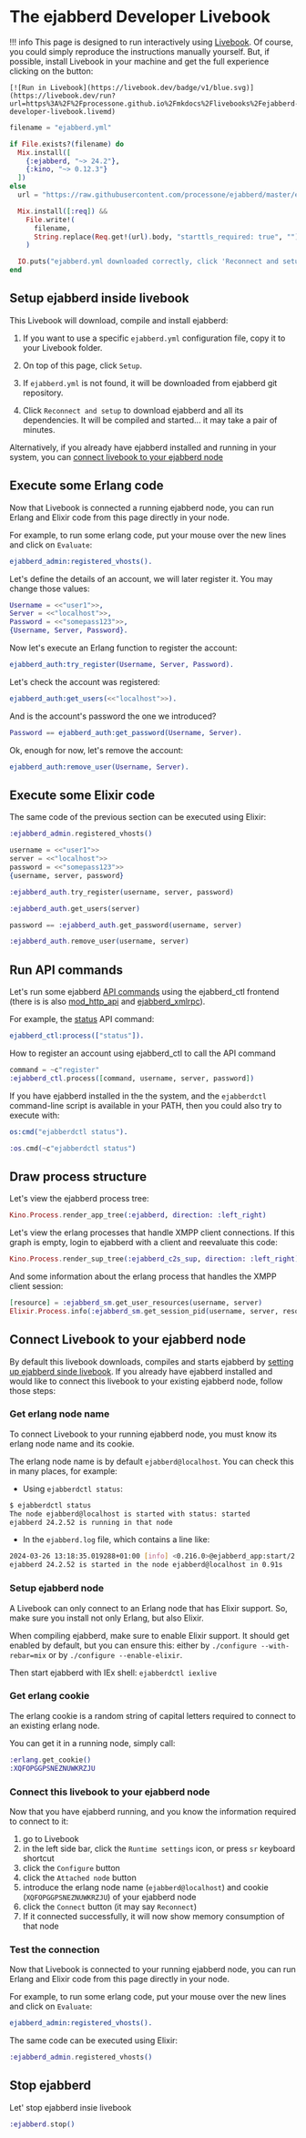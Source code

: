# The ejabberd Developer Livebook


<!-- WARNING: Don't edit this file. This is generated from the *.livemd, please edit that one instead -->

!!! info
    This page is designed to run interactively using [Livebook](https://livebook.dev/).
    Of course, you could simply reproduce the instructions manually yourself.
    But, if possible, install Livebook in your machine and get the full experience
    clicking on the button:

    [![Run in Livebook](https://livebook.dev/badge/v1/blue.svg)](https://livebook.dev/run?url=https%3A%2F%2Fprocessone.github.io%2Fmkdocs%2Flivebooks%2Fejabberd-developer-livebook.livemd)

```elixir
filename = "ejabberd.yml"

if File.exists?(filename) do
  Mix.install([
    {:ejabberd, "~> 24.2"},
    {:kino, "~> 0.12.3"}
  ])
else
  url = "https://raw.githubusercontent.com/processone/ejabberd/master/ejabberd.yml.example"

  Mix.install([:req]) &&
    File.write!(
      filename,
      String.replace(Req.get!(url).body, "starttls_required: true", "")
    )

  IO.puts("ejabberd.yml downloaded correctly, click 'Reconnect and setup' to download ejabberd.")
end
```

## Setup ejabberd inside livebook

This Livebook will download, compile and install ejabberd:

1. If you want to use a specific `ejabberd.yml` configuration file, copy it to your Livebook folder.

2. On top of this page, click `Setup`.

3. If `ejabberd.yml` is not found, it will be downloaded from ejabberd git repository.

4. Click `Reconnect and setup` to download ejabberd and all its dependencies. It will be compiled and started... it may take a pair of minutes.

Alternatively, if you already have ejabberd installed and running in your system, you can [connect livebook to your ejabberd node](#connect-livebook-to-your-ejabberd-node)

## Execute some Erlang code

Now that Livebook is connected a running ejabberd node, you can run Erlang and Elixir code from this page directly in your node.

For example, to run some erlang code, put your mouse over the new lines and click on `Evaluate`:

```erlang
ejabberd_admin:registered_vhosts().
```

Let's define the details of an account, we will later register it. You may change those values:

```erlang
Username = <<"user1">>,
Server = <<"localhost">>,
Password = <<"somepass123">>,
{Username, Server, Password}.
```

Now let's execute an Erlang function to register the account:

```erlang
ejabberd_auth:try_register(Username, Server, Password).
```

Let's check the account was registered:

```erlang
ejabberd_auth:get_users(<<"localhost">>).
```

And is the account's password the one we introduced?

```erlang
Password == ejabberd_auth:get_password(Username, Server).
```

Ok, enough for now, let's remove the account:

```erlang
ejabberd_auth:remove_user(Username, Server).
```

## Execute some Elixir code

The same code of the previous section can be executed using Elixir:

```elixir
:ejabberd_admin.registered_vhosts()
```

```elixir
username = <<"user1">>
server = <<"localhost">>
password = <<"somepass123">>
{username, server, password}
```

```elixir
:ejabberd_auth.try_register(username, server, password)
```

```elixir
:ejabberd_auth.get_users(server)
```

```elixir
password == :ejabberd_auth.get_password(username, server)
```

```elixir
:ejabberd_auth.remove_user(username, server)
```

## Run API commands

Let's run some ejabberd [API commands](https://docs.ejabberd.im/developer/ejabberd-api/) using the ejabberd_ctl frontend (there is is also [mod_http_api](https://docs.ejabberd.im/admin/configuration/modules/#mod-http-api) and [ejabberd_xmlrpc](https://docs.ejabberd.im/admin/configuration/listen/#ejabberd-xmlrpc)).

For example, the [status](https://docs.ejabberd.im/developer/ejabberd-api/admin-api/#status) API command:

```erlang
ejabberd_ctl:process(["status"]).
```

How to register an account using ejabberd_ctl to call the API command

```elixir
command = ~c"register"
:ejabberd_ctl.process([command, username, server, password])
```

If you have ejabberd installed in the the system, and the `ejabberdctl` command-line script is available in your PATH, then you could also try to execute with:

```erlang
os:cmd("ejabberdctl status").
```

```elixir
:os.cmd(~c"ejabberdctl status")
```

## Draw process structure

Let's view the ejabberd process tree:

```elixir
Kino.Process.render_app_tree(:ejabberd, direction: :left_right)
```

Let's view the erlang processes that handle XMPP client connections. If this graph is empty, login to ejabberd with a client and reevaluate this code:

```elixir
Kino.Process.render_sup_tree(:ejabberd_c2s_sup, direction: :left_right)
```

And some information about the erlang process that handles the XMPP client session:

```elixir
[resource] = :ejabberd_sm.get_user_resources(username, server)
Elixir.Process.info(:ejabberd_sm.get_session_pid(username, server, resource))
```

## Connect Livebook to your ejabberd node

By default this livebook downloads, compiles and starts ejabberd by [setting up ejabberd sinde livebook](#setup-ejabberd-inside-livebook). If you already have ejabberd installed and would like to connect this livebook to your existing ejabberd node, follow those steps:

<!-- livebook:{"break_markdown":true} -->

### Get erlang node name

To connect Livebook to your running ejabberd node, you must know its erlang node name and its cookie.

The erlang node name is by default `ejabberd@localhost`. You can check this in many places, for example:

* Using `ejabberdctl status`:

```sh
$ ejabberdctl status
The node ejabberd@localhost is started with status: started
ejabberd 24.2.52 is running in that node
```

* In the `ejabberd.log` file, which contains a line like:

```sh
2024-03-26 13:18:35.019288+01:00 [info] <0.216.0>@ejabberd_app:start/2:63
ejabberd 24.2.52 is started in the node ejabberd@localhost in 0.91s
```

<!-- livebook:{"break_markdown":true} -->

### Setup ejabberd node

A Livebook can only connect to an Erlang node that has Elixir support. So, make sure you install not only Erlang, but also Elixir.

When compiling ejabberd, make sure to enable Elixir support. It should get enabled by default, but you can ensure this: either by `./configure --with-rebar=mix` or by `./configure --enable-elixir`.

Then start ejabberd with IEx shell: `ejabberdctl iexlive`

<!-- livebook:{"break_markdown":true} -->

### Get erlang cookie

The erlang cookie is a random string of capital letters required to connect to an existing erlang node.

You can get it in a running node, simply call:

<!-- livebook:{"force_markdown":true} -->

```elixir
:erlang.get_cookie()
:XQFOPGGPSNEZNUWKRZJU
```

<!-- livebook:{"break_markdown":true} -->

### Connect this livebook to your ejabberd node

Now that you have ejabberd running, and you know the information required to connect to it:

1. go to Livebook
2. in the left side bar, click the `Runtime settings` icon, or press `sr` keyboard shortcut
3. click the `Configure` button
4. click the `Attached node` button
5. introduce the erlang node name (`ejabberd@localhost`) and cookie (`XQFOPGGPSNEZNUWKRZJU`) of your ejabberd node
6. click the `Connect` button (it may say `Reconnect`)
7. If it connected successfully, it will now show memory consumption of that node

<!-- livebook:{"break_markdown":true} -->

### Test the connection

Now that Livebook is connected to your running ejabberd node, you can run Erlang and Elixir code from this page directly in your node.

For example, to run some erlang code, put your mouse over the new lines and click on `Evaluate`:

```erlang
ejabberd_admin:registered_vhosts().
```

The same code can be executed using Elixir:

```elixir
:ejabberd_admin.registered_vhosts()
```

## Stop ejabberd

Let' stop ejabberd insie livebook

```elixir
:ejabberd.stop()
```
